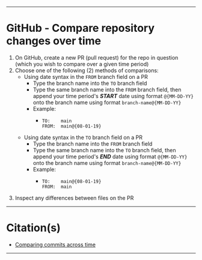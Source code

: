 <!-- ------------------------------------------------------------ -->
<!-- https://github.com/mcavallo-git/Coding/blob/master/git/github_compare-repository-changes-over-time_merge-pull-requests.md -->
<!-- ------------------------------------------------------------ -->

<hr />

# GitHub - Compare repository changes over time

1. On GitHub, create a new PR (pull request) for the repo in question (which you wish to compare over a given time period)
2. Choose one of the following (2) methods of comparisons:
   - Using date syntax in the `FROM` branch field on a PR
      - Type the branch name into the `TO` branch field
      - Type the same branch name into the `FROM` branch field, then append your time period's ***START*** date using format `@{MM-DD-YY}` onto the branch name using format `branch-name@{MM-DD-YY}`
      - Example: 
        - ```
          TO:    main
          FROM:  main@{08-01-19}
          ```
   - Using date syntax in the `TO` branch field on a PR
      - Type the branch name into the `FROM` branch field
      - Type the same branch name into the `TO` branch field, then append your time period's ***END*** date using format `@{MM-DD-YY}` onto the branch name using format `branch-name@{MM-DD-YY}`
      - Example: 
        - ```
          TO:    main@{08-01-19}
          FROM:  main
          ```
3. Inspect any differences between files on the PR


<hr />

# Citation(s)
 - <a href="https://help.github.com/en/articles/comparing-commits-across-time#comparisons-across-time">Comparing commits across time</a>


<hr />